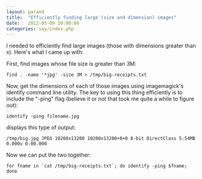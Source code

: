 ```yaml
---
layout: parand
title:  "Efficiently finding large (size and dimension) images"
date:   2012-05-09 10:00:00
categories: say/index.php
---
```

I needed to efficiently find large images \(those with dimensions greater than x\). Here's what I came up with:

First, find images whose file size is greater than 3M:
    
    
    find . -name '*jpg' -size 3M > /tmp/big-receipts.txt

Now, get the dimensions of each of those images using imagemagick's identify command line utility. The key to using this thing efficiently is to include the "-ping" flag \(believe it or not that took me quite a while to figure out\):
    
    
    identify -ping filename.jpg

displays this type of output:
    
    
    /tmp/big.jpg JPEG 10200x13200 10200x13200+0+0 8-bit DirectClass 5.54MB 0.000u 0:00.000

Now we can put the two together:
    
    
    for fname in `cat /tmp/big-receipts.txt`; do identify -ping $fname; done
